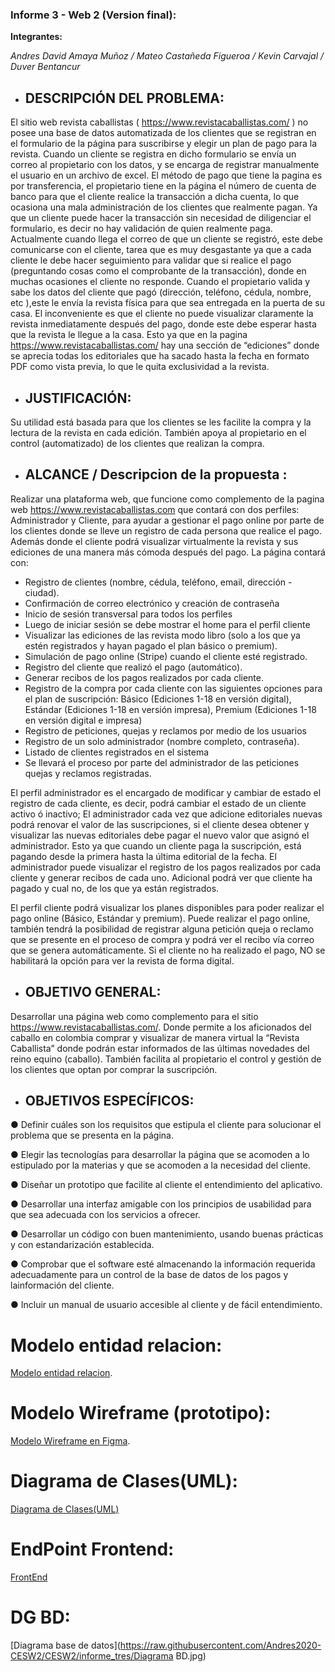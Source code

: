 ### Informe 3 - Web 2 (Version final):

**Integrantes:**

*Andres David Amaya Muñoz / Mateo Castañeda Figueroa / Kevin Carvajal / Duver Bentancur*


* ## DESCRIPCIÓN DEL PROBLEMA:

El sitio web revista caballistas ( https://www.revistacaballistas.com/ ) no posee una
base de datos automatizada de los clientes que se registran en el formulario de la
página para suscribirse y elegir un plan de pago para la revista. Cuando un cliente se
registra en dicho formulario se envía un correo al propietario con los datos, y se
encarga de registrar manualmente el usuario en un archivo de excel.
El método de pago que tiene la pagina es por transferencia, el propietario tiene en la
página el número de cuenta de banco para que el cliente realice la transacción a dicha
cuenta, lo que ocasiona una mala administración de los clientes que realmente pagan.
Ya que un cliente puede hacer la transacción sin necesidad de diligenciar el formulario,
es decir no hay validación de quien realmente paga.
Actualmente cuando llega el correo de que un cliente se registró, este debe
comunicarse con el cliente, tarea que es muy desgastante ya que a cada cliente le
debe hacer seguimiento para validar que si realice el pago (preguntando cosas como
el comprobante de la transacción), donde en muchas ocasiones el cliente no responde.
Cuando el propietario valida y sabe los datos del cliente que pagó (dirección, teléfono,
cédula, nombre, etc ),este le envía la revista física para que sea entregada en la puerta
de su casa. El inconveniente es que el cliente no puede visualizar claramente la revista
inmediatamente después del pago, donde este debe esperar hasta que la revista le
llegue a la casa.
Esto ya que en la pagina https://www.revistacaballistas.com/ hay una sección
de “ediciones” donde se aprecia todas los editoriales que ha sacado hasta la fecha en
formato PDF como vista previa, lo que le quita exclusividad a la revista.

* ## JUSTIFICACIÓN:


Su utilidad está basada para que los clientes se les facilite la compra y la lectura de la revista en cada edición. 
También apoya al propietario en el control (automatizado) de los clientes que realizan la compra.


* ## ALCANCE / Descripcion de la propuesta :

Realizar una plataforma web, que funcione como complemento de la pagina web https://www.revistacaballistas.com que contará con dos perfiles: Administrador y Cliente, para 
ayudar a gestionar el pago online por parte de los clientes donde se lleve un registro de cada persona que realice el pago. Además donde el cliente podrá visualizar 
virtualmente la revista y sus ediciones de una manera más cómoda después del pago. 
La página contará con:

- Registro de clientes (nombre, cédula, teléfono, email, dirección - ciudad).
- Confirmación de correo electrónico y creación de contraseña
- Inicio de sesión transversal para todos los perfiles
- Luego de iniciar sesión se debe mostrar el home para el perfil cliente
- Visualizar las ediciones de las revista modo libro (solo a los que ya estén registrados y hayan pagado el plan básico o premium).
- Simulación de pago online (Stripe) cuando el cliente esté registrado.
- Registro del cliente que realizó el pago (automático).
- Generar recibos de los pagos realizados por cada cliente.
- Registro de la compra por cada cliente con las siguientes opciones para el plan de suscripción: Básico (Ediciones 1-18 en versión digital), 
Estándar (Ediciones 1-18 en versión impresa), Premium (Ediciones 1-18 en versión digital e impresa)
- Registro de peticiones, quejas y reclamos por medio de los usuarios
- Registro de un solo administrador (nombre completo, contraseña).
- Listado de clientes registrados en el sistema
- Se llevará el proceso por parte del administrador de las peticiones quejas y reclamos registradas.

El perfil administrador es el encargado de modificar y cambiar de estado el registro de cada cliente, es decir, podrá cambiar el estado de un cliente activo ó inactivo; 
El administrador cada vez que adicione editoriales nuevas podrá renovar el valor de las suscripciones, si el cliente desea obtener y visualizar las nuevas editoriales 
debe pagar el nuevo valor que asignó el administrador. Esto ya que cuando un cliente paga la suscripción, está pagando desde la primera hasta la última editorial de la fecha. El administrador puede visualizar el registro de los pagos realizados por cada cliente y generar recibos de cada uno. Adicional podrá ver que cliente ha pagado y cual no, de los que ya están registrados.

El perfil cliente podrá visualizar los planes disponibles para poder realizar el pago online (Básico, Estándar y premium). Puede realizar el pago online, 
también tendrá la posibilidad de registrar alguna petición queja o reclamo que se presente en el proceso de compra y podrá ver el recibo vía correo que se 
genera automáticamente. Si el cliente no ha realizado el pago, NO se habilitará la opción para ver la revista de forma digital.


* ## OBJETIVO GENERAL:

Desarrollar una página web como complemento para el sitio https://www.revistacaballistas.com/.
Donde permite a los aficionados del caballo en colombia comprar y visualizar de
manera virtual la “Revista Caballista” donde podrán estar informados de las últimas
novedades del reino equino (caballo). También facilita al propietario el control y gestión de los clientes que optan por comprar
la suscripción.

* ## OBJETIVOS ESPECÍFICOS:

● Definir cuáles son los requisitos que estipula el cliente para solucionar el problema que se presenta en la página.

● Elegir las tecnologías para desarrollar la página que se acomoden a lo estipulado por la materias y que se acomoden a la 
necesidad del cliente.

● Diseñar un prototipo que facilite al cliente el entendimiento del aplicativo.

● Desarrollar una interfaz amigable con los principios de usabilidad para que sea adecuada con los servicios a ofrecer.

● Desarrollar un código con buen mantenimiento, usando buenas prácticas y con estandarización establecida.

● Comprobar que el software esté almacenando la información requerida adecuadamente para un control de la base de datos de 
los pagos y lainformación del cliente.

● Incluir un manual de usuario accesible al cliente y de fácil entendimiento.


# Modelo entidad relacion:

[Modelo entidad relacion](https://raw.githubusercontent.com/Andres2020-CESW2/CESW2/informe_dos/Modelo_ER.PNG).

# Modelo Wireframe (prototipo):

[Modelo Wireframe en Figma](https://www.figma.com/file/o6kKWvFzo36c6IBNFLV6uS/REVISTA-CABALLISTAS---PROTOTIPO?node-id=0%3A1).

# Diagrama de Clases(UML):

[Diagrama de Clases(UML)](https://raw.githubusercontent.com/Andres2020-CESW2/CESW2/informe_dos/Diagrama_UML.png)

# EndPoint Frontend: 

[FrontEnd](https://revistacaballistas.vercel.app/)

# DG BD: 

[Diagrama base de datos](https://raw.githubusercontent.com/Andres2020-CESW2/CESW2/informe_tres/Diagrama BD.jpg)


